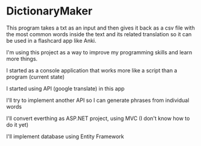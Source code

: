 # DictionaryMaker

This program takes a txt as an input and then gives it back as a csv file with the most common words inside the text and its related translation so it can be used in a flashcard app like Anki.

I'm using this project as a way to improve my programming skills and learn more things.

I started as a console application that works more like a script than a program (current state)

I started using API (google translate) in this app

I'll try to implement another API so I can generate phrases from individual words

I'll convert everthing as ASP.NET project, using MVC (I don't know how to do it yet)

I'll implement database using Entity Framework
